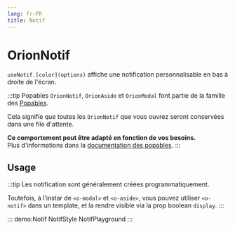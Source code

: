 ```yaml
---
lang: fr-FR
title: Notif
---
```


# OrionNotif

`useNotif.[color](options)` affiche une notification personnalisable en bas à droite de l'écran.

:::tip Popables
`OrionNotif`, `OrionAside` et `OrionModal` font partie de la famille des [Popables](../../fr/guide/the-popables.md).

Cela signifie que toutes les `OrionNotif` que vous ouvrez seront conservées dans une file d'attente.

**Ce comportement peut être adapté en fonction de vos besoins.**\
Plus d'informations dans la [documentation des popables](../../fr/guide/the-popables.md).
:::

## Usage

:::tip
Les notification sont généralement créées programmatiquement.

Toutefois, à l'instar de `<o-modal>` et `<o-aside>`, vous pouvez utiliser `<o-notif>` dans un template, et la rendre visible via la prop boolean `display`.
:::

::: demo:Notif
NotifStyle
NotifPlayground
:::

<attribute-table/>
